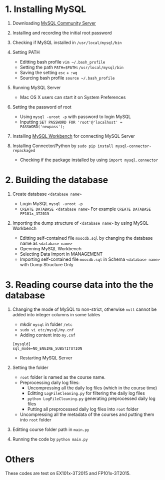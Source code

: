 # 1. Installing MySQL

1. Downloading [MySQL Community Server](http://dev.mysql.com/downloads/mysql/)

2. Installing and recording the initial root password

3. Checking if MySQL installed in ```/usr/local/mysql/bin```

4. Setting PATH
    * Editting bash profile ```vim ~/.bash_profile```
    * Setting the path ```PATH=$PATH:/usr/local/mysql/bin```
    * Saving the setting ```esc``` + ```:wq```
    * Sourcing bash profile ```source ~/.bash_profile```

5. Running MySQL Server
    * Mac OS X users can start it on System Preferences
    
6. Setting the password of root
    * Using ```mysql -uroot -p``` with password to login MySQL
    * Inputting ```SET PASSWORD FOR 'root'@'localhost' = PASSWORD('newpass');```
    
7. Installing [MySQL Workbench](http://dev.mysql.com/downloads/workbench/) for connecting MySQL Server

8. Installing Connector/Python by ```sudo pip install mysql-connector-repackaged```
    * Checking if the package installed by using ```import mysql.connector``` 

# 2. Building the database

1. Create database ```<database name>```
    * Login MySQL ```mysql -uroot -p```
    * ```CREATE DATABASE <database name>``` For example ```CREATE DATABASE FP101x_3T2015```
    
2. Importing the dump structure of ```<database name>``` by using MySQL Workbench
    * Editting self-contained file ```moocdb.sql``` by changing the database name as ```<database name>```
    * Openning MySQL Workbench
    * Selecting Data Import in MANAGEMENT
    * Importing self-contained file ```moocdb.sql``` in Schema ```<database name>``` with Dump Structure Only

# 3. Reading course data into the the database

1. Changing the mode of MySQL to non-strict, otherwise ```null``` cannot be added into integer columns in some tables
    * mkdir ```mysql``` in folder ```/etc```
    * ```sudo vi etc/mysql/my.cnf```
    * Adding content into ```my.cnf```
    
    ```
    [mysqld]
    sql_mode=NO_ENGINE_SUBSTITUTION
    ```
    * Restarting MySQL Server
    
<!--2. Setting the folder
    * Root folder is named as the course name.
    * mkdir ```zip_files``` and ```unzip_files``` under the root folder
    * mkdir ```metadata``` under the folder ```unzip_files```, and put all the  files of metadata of the course into the folder ```metadata```
    * Put all the daily log files with ```.gz``` into ```zip_files```-->
    
2. Setting the folder
    * ```root``` folder is named as the course name.
    * Preprocessing daily log files:
        * Uncompressing all the daily log files (which in the course time)
        * Editting ```LogFileCleaning.py``` for filtering the daily log files
        * ```python LogFileCleaning.py``` generating preprocessed daily log files
        * Putting all preprocessed daily log files into ```root``` folder
    * Uncompressing all the metadata of the courses and putting them into ```root``` folder

3. Editting course folder path in ```main.py```
4. Running the code by ```python main.py```

# Others

These codes are test on EX101x-3T2015 and FP101x-3T2015.
